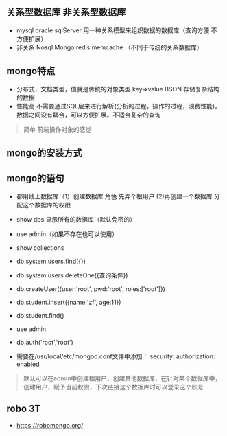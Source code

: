 ## 关系型数据库 非关系型数据库
- mysql oracle sqlServer 用一种关系模型来组织数据的数据库（查询方便 不方便扩展）
- 非关系 Nosql Mongo redis memcache （不同于传统的关系数据库）

## mongo特点
- 分布式，文档类型，值就是传统的对象类型 key=>value BSON 存储复杂结构的数据
- 性能高 不需要通过SQL层来进行解析(分析的过程，操作的过程，浪费性能)，数据之间没有耦合，可以方便扩展。不适合复杂的查询

> 简单 前端操作对象的感觉

## mongo的安装方式

## mongo的语句
- 都用线上数据库（1）创建数据库 角色 先弄个根用户 (2)再创建一个数据库 分配这个数据库的权限
- show dbs 显示所有的数据库（默认免密的）
- use admin（如果不存在也可以使用）
- show collections
- db.system.users.find({})
- db.system.users.deleteOne({查询条件})
- db.createUser({user:'root', pwd:'root', roles:['root']})
- db.student.insert({name:'zf', age:11})
- db.student.find()
- use admin
- db.auth('root','root')

- 需要在/usr/local/etc/mongod.conf文件中添加：
    security:
        authorization: enabled


> 默认可以在admin中创建根用户，创建其他数据库，在针对某个数据库中，创建用户，赋予当前权限，下次链接这个数据库时可以登录这个账号

## robo 3T
- https://robomongo.org/